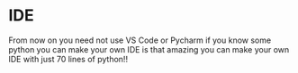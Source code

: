 # IDE
From now on you need not use VS Code or Pycharm if you know some python you can make your own IDE is that amazing you can make your own IDE with just 70 lines of python!!
